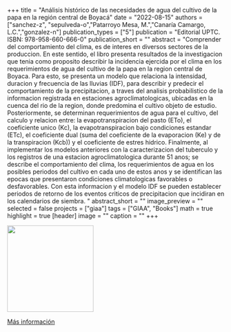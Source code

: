 +++
title = "Análisis histórico de las necesidades de agua del cultivo de la papa en la región central de Boyacá"
date = "2022-08-15"
authors = ["sanchez-z", "sepulveda-o","Patarroyo Mesa, M.","Canaría Camargo, L.C.","gonzalez-n"]
publication_types = ["5"]
publication = "Editorial UPTC. ISBN: 978-958-660-666-0"
publication_short = ""
abstract = "Comprender del comportamiento del clima, es de interes en diversos sectores de la produccion. En este sentido, el libro presenta resultados de la investigacion que tenia como proposito describir la incidencia ejercida por el clima en los requerimientos de agua del cultivo de la papa en la region central de Boyaca. Para esto, se presenta un modelo que relaciona la intensidad, duracion y frecuencia de las lluvias (IDF), para describir y predecir el comportamiento de la precipitacion, a traves del analisis probabilistico de la informacion registrada en estaciones agroclimatologicas, ubicadas en la cuenca del rio de la region, donde predomina el cultivo objeto de estudio. Posteriormente, se determinan requerimientos de agua para el cultivo, del calculo y relacion entre: la evapotranspiracion del pasto (ETo), el coeficiente unico (Kc), la evapotranspiracion bajo condiciones estandar (ETc), el coeficiente dual (suma del coeficiente de la evaporacion (Ke) y de la transpiracion (Kcb)) y el coeficiente de estres hidrico. Finalmente, al implementar los modelos anteriores con la caracterizacion del tuberculo y los registros de una estacion agroclimatologica durante 51 anos; se describe el comportamiento del clima, los requerimientos de agua en los posibles periodos del cultivo en cada uno de estos anos y se identifican las epocas que presentaron condiciones climatologicas favorables o desfavorables. Con esta informacion y el modelo IDF se pueden establecer periodos de retorno de los eventos criticos de precipitacion que incidiran en los calendarios de siembra. "
abstract_short = ""
image_preview = ""
selected = false
projects = ["giaa"]
tags = ["GIAA", "Books"]
math = true
highlight = true
[header]
image = ""
caption = ""
+++

<img src="https://simehbucket.s3.amazonaws.com/images/eb99f18bd6fd3173a377c82e1225924c-medium.jpg" width= 200>

[Más información](https://editorial.uptc.edu.co/gpd-analisis-historico-de-las-necesidades-de-agua-del-cultivo-de-la-papa-en-la-region-central-de-boyaca-9789586606660-62fbac452189b.html)


